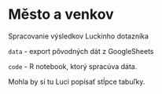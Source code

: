 # Město a venkov

Spracovanie výsledkov Luckinho dotazníka

`data` - export pôvodných dát z GoogleSheets

`code` - R notebook, ktorý spracúva dáta. 

Mohla by si tu Luci popísať stĺpce tabuľky. 

 
